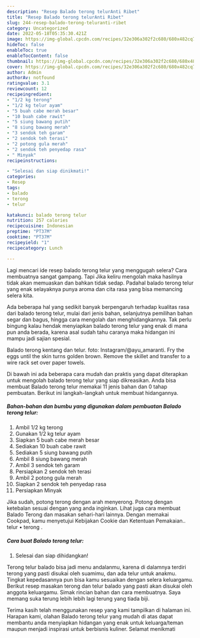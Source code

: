 ```yaml
---
description: "Resep Balado terong telurAnti Ribet"
title: "Resep Balado terong telurAnti Ribet"
slug: 244-resep-balado-terong-teluranti-ribet
category: Uncategorized
date: 2022-05-18T05:35:30.421Z
image: https://img-global.cpcdn.com/recipes/32e306a302f2c680/680x482cq70/balado-terong-telur-foto-resep-utama.jpg
hideToc: false
enableToc: true
enableTocContent: false
thumbnail: https://img-global.cpcdn.com/recipes/32e306a302f2c680/680x482cq70/balado-terong-telur-foto-resep-utama.jpg
cover: https://img-global.cpcdn.com/recipes/32e306a302f2c680/680x482cq70/balado-terong-telur-foto-resep-utama.jpg
author: Admin
authorAv: notfound
ratingvalue: 3.1
reviewcount: 12
recipeingredient:
- "1/2 kg terong"
- "1/2 kg telur ayam"
- "5 buah cabe merah besar"
- "10 buah cabe rawit"
- "5 siung bawang putih"
- "8 siung bawang merah"
- "3 sendok teh garam"
- "2 sendok teh terasi"
- "2 potong gula merah"
- "2 sendok teh penyedap rasa"
- " Minyak"
recipeinstructions:

- "Selesai dan siap dinikmati!"
categories:
- Resep
tags:
- balado
- terong
- telur

katakunci: balado terong telur 
nutrition: 257 calories
recipecuisine: Indonesian
preptime: "PT37M"
cooktime: "PT37M"
recipeyield: "1"
recipecategory: Lunch

---
```



Lagi mencari ide resep balado terong telur yang menggugah selera? Cara membuatnya sangat gampang. Tapi Jika keliru mengolah maka hasilnya tidak akan memuaskan dan bahkan tidak sedap. Padahal balado terong telur yang enak selayaknya punya aroma dan cita rasa yang bisa memancing selera kita.


Ada beberapa hal yang sedikit banyak berpengaruh terhadap kualitas rasa dari balado terong telur, mulai dari jenis bahan, selanjutnya pemilihan bahan segar dan bagus, hingga cara mengolah dan menghidangkannya. Tak perlu bingung kalau hendak menyiapkan balado terong telur yang enak di mana pun anda berada, karena asal sudah tahu caranya maka hidangan ini mampu jadi sajian spesial.

Balado terong kentang dan telur. foto: Instagram/@ayu_amaranti. Fry the eggs until the skin turns golden brown. Remove the skillet and transfer to a wire rack set over paper towels.


Di bawah ini ada beberapa cara mudah dan praktis yang dapat diterapkan untuk mengolah balado terong telur yang siap dikreasikan. Anda bisa membuat Balado terong telur memakai 11 jenis bahan dan 0 tahap pembuatan. Berikut ini langkah-langkah untuk membuat hidangannya.

<!--inarticleads1-->

##### Bahan-bahan dan bumbu yang digunakan dalam pembuatan Balado terong telur:

1. Ambil 1/2 kg terong
1. Gunakan 1/2 kg telur ayam
1. Siapkan 5 buah cabe merah besar
1. Sediakan 10 buah cabe rawit
1. Sediakan 5 siung bawang putih
1. Ambil 8 siung bawang merah
1. Ambil 3 sendok teh garam
1. Persiapkan 2 sendok teh terasi
1. Ambil 2 potong gula merah
1. Siapkan 2 sendok teh penyedap rasa
1. Persiapkan  Minyak


Jika sudah, potong terong dengan arah menyerong. Potong dengan ketebalan sesuai dengan yang anda inginkan. Lihat juga cara membuat Balado Terong dan masakan sehari-hari lainnya. Dengan memakai Cookpad, kamu menyetujui Kebijakan Cookie dan Ketentuan Pemakaian.. telur • terong . 

<!--inarticleads2-->

##### Cara buat Balado terong telur:


1. Selesai dan siap dihidangkan!

Terong telur balado bisa jadi menu andalanmu, karena di dalamnya terdiri terong yang pasti disukai oleh suamimu, dan ada telur untuk anakmu. Tingkat kepedasannya pun bisa kamu sesuaikan dengan selera keluargamu. Berikut resep masakan terong dan telur balado yang pasti akan disukai oleh anggota keluargamu. Simak rincian bahan dan cara membuatnya. Saya memang suka terung lebih lebih lagi terung yang tiada biji. 

Terima kasih telah menggunakan resep yang kami tampilkan di halaman ini. Harapan kami, olahan Balado terong telur yang mudah di atas dapat membantu anda menyiapkan hidangan yang enak untuk keluarga/teman maupun menjadi inspirasi untuk berbisnis kuliner. Selamat menikmati
